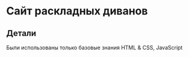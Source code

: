 # Сайт раскладных диванов

## Детали

Были использованы только базовые знания HTML & CSS, JavaScript
